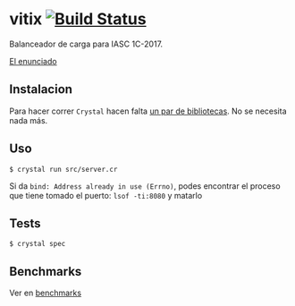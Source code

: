 # vitix [![Build Status](https://travis-ci.org/jazcarate/vitix.svg?branch=master)](https://travis-ci.org/jazcarate/vitix)
Balanceador de carga para IASC 1C-2017.

[El enunciado](https://docs.google.com/document/d/1hGKI62Sm0U0BmGuITR31SfEJEYz6LRKKzl7ptXFOrxA/pub)

## Instalacion
Para hacer correr `Crystal` hacen falta [un par de bibliotecas](https://github.com/crystal-lang/crystal/wiki/All-required-libraries).
No se necesita nada más.

## Uso
`$ crystal run src/server.cr`

Si da `bind: Address already in use (Errno)`, podes encontrar el proceso que tiene tomado el puerto: `lsof -ti:8080` y matarlo

## Tests
`$ crystal spec`


## Benchmarks

Ver en [benchmarks](https://github.com/jazcarate/vitix/tree/master/benchmark)
